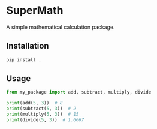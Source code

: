 # SuperMath

A simple mathematical calculation package.

## Installation

```bash
pip install .
```

## Usage

```python
from my_package import add, subtract, multiply, divide

print(add(5, 3))  # 8
print(subtract(5, 3))  # 2
print(multiply(5, 3))  # 15
print(divide(5, 3))  # 1.6667
```

